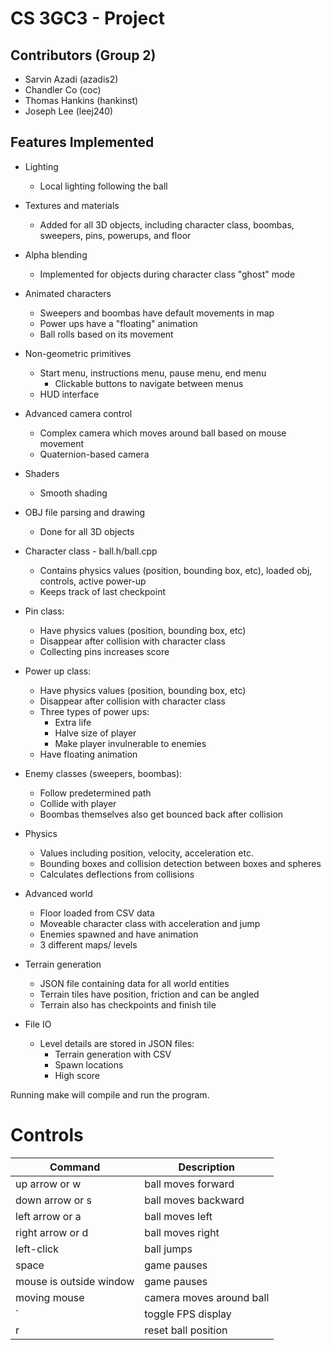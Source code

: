 # CS 3GC3 - Project

## Contributors (Group 2)

- Sarvin Azadi    (azadis2)
- Chandler Co     (coc)
- Thomas Hankins  (hankinst)
- Joseph Lee      (leej240)
      
## Features Implemented

* Lighting 
    - Local lighting following the ball

* Textures and materials
    - Added for all 3D objects, including character class, boombas, sweepers, pins, powerups, and floor

* Alpha blending
    - Implemented for objects during character class "ghost" mode 

* Animated characters
    - Sweepers and boombas have default movements in map
    - Power ups have a "floating" animation
    - Ball rolls based on its movement

* Non-geometric primitives 
    - Start menu, instructions menu, pause menu, end menu
        - Clickable buttons to navigate between menus
    - HUD interface

* Advanced camera control
    - Complex camera which moves around ball based on mouse movement
    - Quaternion-based camera

* Shaders
    - Smooth shading

* OBJ file parsing and drawing
    - Done for all 3D objects

* Character class - ball.h/ball.cpp
    - Contains physics values (position, bounding box, etc), loaded obj, controls, active power-up
    - Keeps track of last checkpoint

* Pin class:
    - Have physics values (position, bounding box, etc)
    - Disappear after collision with character class
    - Collecting pins increases score

* Power up class:
    - Have physics values (position, bounding box, etc)
    - Disappear after collision with character class
    - Three types of power ups:
        - Extra life
        - Halve size of player 
        - Make player invulnerable to enemies
    - Have floating animation

* Enemy classes (sweepers, boombas):
    - Follow predetermined path
    - Collide with player
    - Boombas themselves also get bounced back after collision

* Physics
    - Values including position, velocity, acceleration etc.
    - Bounding boxes and collision detection between boxes and spheres
    - Calculates deflections from collisions

* Advanced world
    - Floor loaded from CSV data
    - Moveable character class with acceleration and jump
    - Enemies spawned and have animation
    - 3 different maps/ levels

* Terrain generation
    - JSON file containing data for all world entities
    - Terrain tiles have position, friction and can be angled
    - Terrain also has checkpoints and finish tile

* File IO
    - Level details are stored in JSON files: 
        - Terrain generation with CSV
        - Spawn locations
        - High score
    
Running make will compile and run the program.

# Controls
| Command  | Description  |
|---|---|
| up arrow or w | ball moves forward |
| down arrow or s | ball moves backward  |
| left arrow or a | ball moves left |
| right arrow or d | ball moves right  |
| left-click  | ball jumps  |   
| space  | game pauses  |
| mouse is outside window | game pauses  |
| moving mouse | camera moves around ball|
| ` | toggle FPS display |
| r | reset ball position |
